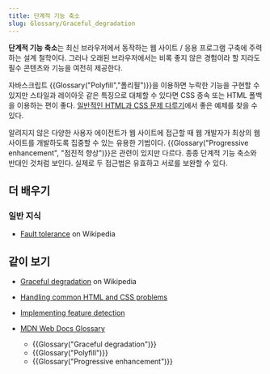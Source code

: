 ```yaml
---
title: 단계적 기능 축소
slug: Glossary/Graceful_degradation
---
```


**단계적 기능 축소**는 최신 브라우저에서 동작하는 웹 사이트 / 응용 프로그램 구축에 주력하는 설계 철학이다. 그러나 오래된 브라우저에서는 비록 좋지 않은 경험이라 할 지라도 필수 콘텐츠와 기능을 여전히 제공한다.

자바스크립트 {{Glossary("Polyfill","폴리필")}}을 이용하면 누락한 기능을 구현할 수 있지만 스타일과 레이아웃 같은 특징으로 대체할 수 있다면 CSS 종속 또는 HTML 폴백을 이용하는 편이 좋다. [일반적인 HTML과 CSS 문제 다루기](/ko/docs/Learn/Tools_and_testing/Cross_browser_testing/HTML_and_CSS)에서 좋은 예제를 찾을 수 있다.

알려지지 않은 다양한 사용자 에이전트가 웹 사이트에 접근할 때 웹 개발자가 최상의 웹 사이트를 개발하도록 집중할 수 있는 유용한 기법이다. {{Glossary("Progressive enhancement", "점진적 향상")}}은 관련이 있지만 다르다. 종종 단계적 기능 축소와 반대인 것처럼 보인다. 실제로 두 접근법은 유효하고 서로를 보완할 수 있다.

## 더 배우기

### 일반 지식

- [Fault tolerance](https://en.wikipedia.org/wiki/Fault_tolerance) on Wikipedia

## 같이 보기

- [Graceful degradation](https://en.wikipedia.org/wiki/Graceful_degradation) on Wikipedia
- [Handling common HTML and CSS problems](/ko/docs/Learn/Tools_and_testing/Cross_browser_testing/HTML_and_CSS)
- [Implementing feature detection](/ko/docs/Learn/Tools_and_testing/Cross_browser_testing/Feature_detection)
- [MDN Web Docs Glossary](/ko/docs/Glossary)

  - {{Glossary("Graceful degradation")}}
  - {{Glossary("Polyfill")}}
  - {{Glossary("Progressive enhancement")}}
